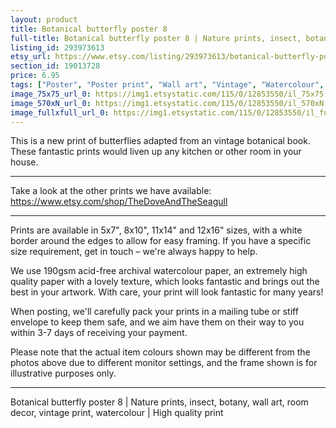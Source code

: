 ```yaml
---
layout: product
title: Botanical butterfly poster 8 
full-title: Botanical butterfly poster 8 | Nature prints, insect, botany, wall art, room decor, vintage print, watercolour | High quality print
listing_id: 293973613
etsy_url: https://www.etsy.com/listing/293973613/botanical-butterfly-poster-8-nature?utm_source=thedoveandtheseagull&utm_medium=api&utm_campaign=api
section_id: 19013728
price: 6.95
tags: ["Poster", "Poster print", "Wall art", "Vintage", "Watercolour", "Nature", "Botanical art", "Wildlife", "Nature print", "Butterfly print", "Butterfly art", "Butterfly poster", "High quality print"]
image_75x75_url_0: https://img1.etsystatic.com/115/0/12853550/il_75x75.1022474589_kgoc.jpg
image_570xN_url_0: https://img1.etsystatic.com/115/0/12853550/il_570xN.1022474589_kgoc.jpg
image_fullxfull_url_0: https://img1.etsystatic.com/115/0/12853550/il_fullxfull.1022474589_kgoc.jpg
---
```

This is a new print of butterflies adapted from an vintage botanical book. These fantastic prints would liven up any kitchen or other room in your house. 

---

Take a look at the other prints we have available: https://www.etsy.com/shop/TheDoveAndTheSeagull

---

Prints are available in 5x7&quot;, 8x10&quot;, 11x14&quot; and 12x16&quot; sizes, with a white border around the edges to allow for easy framing. If you have a specific size requirement, get in touch – we&#39;re always happy to help.

We use 190gsm acid-free archival watercolour paper, an extremely high quality paper with a lovely texture, which looks fantastic and brings out the best in your artwork. With care, your print will look fantastic for many years!

When posting, we&#39;ll carefully pack your prints in a mailing tube or stiff envelope to keep them safe, and we aim have them on their way to you within 3-7 days of receiving your payment.

Please note that the actual item colours shown may be different from the photos above due to different monitor settings, and the frame shown is for illustrative purposes only.

---

Botanical butterfly poster 8 | Nature prints, insect, botany, wall art, room decor, vintage print, watercolour | High quality print
